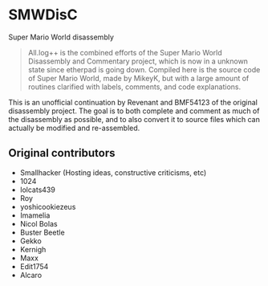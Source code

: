# SMWDisC
Super Mario World disassembly

> All.log++ is the combined efforts of the Super Mario World Disassembly and Commentary project, which is now in a unknown state since etherpad is going down. Compiled here is the source code of Super Mario World, made by MikeyK, but with a large amount of routines clarified with labels, comments, and code explanations.

This is an unofficial continuation by Revenant and BMF54123 of the original disassembly project. The goal is to both complete and comment as much of the disassembly as possible, and to also convert it to source files which can actually be modified and re-assembled.

## Original contributors
* Smallhacker (Hosting ideas, constructive criticisms, etc)
* 1024
* lolcats439
* Roy
* yoshicookiezeus
* Imamelia
* Nicol Bolas
* Buster Beetle
* Gekko
* Kernigh
* Maxx
* Edit1754
* Alcaro
